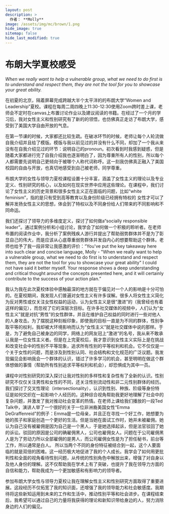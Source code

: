 ```yaml
---
layout: post
description: >
  作者： **Molly**
image: /assets/img/mc/brown/1.png
hide_image: true
sitemap: false
hide_last_modified: true
---
```


# 布朗大学夏校感受

*When we really want to help a vulnerable group, what we need to do first is to understand and respect them, they are not the tool for you to showcase your great ability.*

在初夏的北京，隔着屏幕完成跨越大半个太平洋的的布朗大学“Women and Leadership”夏校。课程在每周二周四晚上11:30-12:30使用Zoom跨时差上课，老师会不定时在canvas上布置讨论作业以及建议阅读的书籍。在经过了一个月的学习后，我对女性主义和性别研究有了新的的领悟，也仿佛真正走访了布朗大学，感受到了美国大学自由开放的气息。

在第一节课的时候，大家都还比较生疏。在破冰环节的时候，老师让每个人轮流做自我介绍并且给了模版。模版与我以前见过的并没有什么不同，却加了一个我从来没有在自我介绍见过的环节：说明自己的pronoun。初次看到时我感到疑惑，但是随着大家都进行完了自我介绍我也逐渐明白了，因为尊重所有人的性别，所以每个人都需要先说明自己更倾向于被哪个人称代词称呼。这一刻我仿佛真正融入了美国校园的自由与开放，也真切地感受到自己被老师，同学尊重。

布朗大学的女性与领导力夏校课程设置十分丰富，涵盖了女性主义的理论以及专业定义、性别研究的核心，以及如何在现实世界中应用这些理论。在课程中，我们讨论了女性主义的历史背景和很多女性主义正在面临的问题，比如“white feminism”，指的是只有受到高等教育以及身份阶级已经拥有特权的 女性才可以了解并发扬女性主义的思想，体会到了特权以及不同身份给人们带来的不同影响和不同命运。

我们还探讨了领导力的多维度定义，探讨了如何做a“socially responsible leader”。通过案例分析和小组讨论，我学会了如何做一个积极的聆听者。在老师布置的阅读作业中，我分析了案例残疾人游行并提出了帮助弱势群体并不是为了彰显自己的伟大，而是应该从心底尊重弱势群体并发自内心的想要帮助这个群体。老师也给予了我一段非常让我感激的评价：“You've put the key takeaway here into such clear and concise language, Molly - "When we really want to help a vulnerable group, what we need to do first is to understand and respect them, they are not the tool for you to showcase your great ability" I could not have said it better myself. Your response shows a deep understanding and critical thought around the concepts presented here, and it will certainly contribute to the success of your action plan.”

我认为我在此次夏校体验中感触最深的地方就在于偏见对一个人的影响是十分可怕的。在夏校期间，我发现人们普遍对女性主义有许多误解。很多人将女性主义简化为反对男性或仅关注女性权益的运动，认为女性主义是很“激进”的（我曾经也有着这样的偏见），而忽视了它的深层次目标。在许多社交媒体的视频中，人们认为“女性主义”就是对抗“男性”的女性群体，并且在维护自己权益的同时进行一些对他人的人身攻击。为了摆脱这种刻板印象，即使我的目标一直是为不同的群体，性别争取平等的权利，我却被大环境影响而认为“女性主义”就是社交媒体中说的那样。于是，为了避免自己被身边的同学，网络上的网友冠上“激进”的名号，我从来不敢承认我是一位女性主义者。但是在上完夏校后，我才意识到女性主义实际上是在挑战和改变社会中的性别不平等现象，追求所有性别的平等权利和机会。它不仅仅是一个关于女性的问题，而是涉及到性别认同、社会结构和文化规范的广泛议题。我发现偏见会影响我会一个群体的认识，错过了许多学习的机会，甚至明明在做这个群体想做的事情（帮助所有性别追求平等权利和机会），却恐惧成为其中一员。

课程中对性别研究的深入探讨让我对性别的多样性和复杂性有了全新的认识。性别研究不仅仅关注男性和女性的不同，还关注性别流动性和非二元性别群体的经历。我们探讨了交叉性理论（intersectionality），认识到性别、种族、阶级等身份特征是如何交织在一起影响个人经历的。这种综合视角帮助我更好地理解了社会中的复杂问题，并激发了我对推动社会变革的热情。在老师上课给我们播放的一段Ted Talk中，演讲人举了一个很好的关于一位非洲裔美国女性“Emma DeGraffenreid”的例子：Emma是一位母亲，并且正在寻找一个好工作，她想要为她的孩子和家庭创造一个更好的生活。但是当她在面试工作时，她并未被雇佣。她认为自己没有被雇佣是因为自己是一个黑人，于是她选择起诉，但是法官驳回了她的诉讼。驳回的原因是公司的确雇佣黑人，公司也雇佣女人。问题在于公司雇佣黑人是为了劳动力所以全部雇佣的是男人，而公司雇佣女性是为了担任秘书，前台等工作，所以通常是白人。 所以当两个不同的身份特征被结合到一起，这个人要面临的就是双倍的困难。这一经历极大地促进了我的个人成长。我学会了如何用更批判性和全面的视角看待性别问题，从传统的性别角色中解放出来，增强了对自身以及他人身份的理解。这不仅帮助我在学术上有了突破，也提升了我在领导力方面的自信和能力，帮助我成为一个更加敏感和有影响力的领导者。

参加布朗大学女性与领导力夏校让我在理解女性主义和性别研究方面取得了重要进展。这段经历不仅拓宽了我的知识面，还增强了我的领导能力和社会敏感度。我期待将这些新知运用到未来的工作和生活中，推动性别平等和社会进步。在课程结束后，我希望可以通过自己的力量将我获得的理论和新知识带给身边的人，努力消除身边的人们的偏见。
